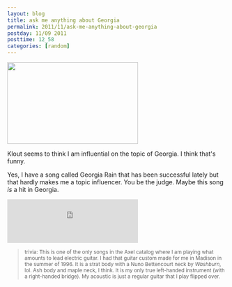 ```yaml
---
layout: blog
title: ask me anything about Georgia
permalink: 2011/11/ask-me-anything-about-georgia
postday: 11/09 2011
posttime: 12_58
categories: [random]
---
```


<a href="http://blog.kristeraxel.com/wp-content/uploads/2011/11/Screen-shot-2011-11-09-at-11.47.24-AM.png"><img src="http://blog.kristeraxel.com/wp-content/uploads/2011/11/Screen-shot-2011-11-09-at-11.47.24-AM-300x187.png" alt="" title="Screen shot 2011-11-09 at 11.47.24 AM" width="300" height="187" class="aligncenter size-medium wp-image-1479" /></a>


Klout seems to think I am influential on the topic of Georgia. I think that's funny.

Yes, I have a song called Georgia Rain that has been successful lately but that hardly makes me a topic influencer. You be the judge. Maybe this song <em>is</em> a hit in Georgia.


<iframe width="300" height="100" style="position: relative; display: block; width: 300px; height: 100px;" src="http://bandcamp.com/EmbeddedPlayer/v=2/track=2106815931/size=grande/bgcol=FFFFFF/linkcol=4285BB/" allowtransparency="true" frameborder="0"><a href="http://axelradio.com/track/georgia-rain">Georgia Rain by Krister Axel</a></iframe>



<blockquote><small>trivia: This is one of the only songs in the Axel catalog where I am playing what amounts to lead electric guitar. I had that guitar custom made for me in Madison in the summer of 1996. It is a strat body with a Nuno Bettencourt neck by <em>Washburn</em>, lol. Ash body and maple neck, I think. It is my only true left-handed instrument (with a right-handed bridge). My acoustic is just a regular guitar that I play flipped over.</small></blockquote>


